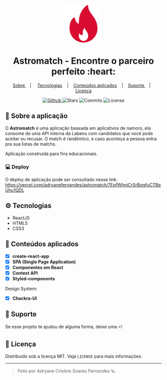 <div align="center">
  <img src='./public/fire.png' width="120px" />
</div>
  
<div align="center">
  <h1>Astromatch - Encontre o parceiro perfeito :heart:</h1>
</div>

<p align="center" >
  <a href="#-sobre-a-aplica%C3%A7%C3%A3o"> Sobre </a> &nbsp;&nbsp;&nbsp;| &nbsp;&nbsp;&nbsp;
  <a href="#-tecnologias">Tecnologias</a> &nbsp;&nbsp;&nbsp;|&nbsp;&nbsp;&nbsp;
  <a href="#-conteúdos-aplicados"> Conteúdos aplicados</a> &nbsp;&nbsp;&nbsp;|&nbsp;&nbsp;&nbsp;
  <a href="#-suporte"> Suporte </a> &nbsp;&nbsp;&nbsp;|&nbsp;&nbsp;&nbsp;
  <a href="#-licen%C3%A7a">Licença</a>
</p>

<p align="center">
  <a href="https://github.com/adryanefernandes" target="_blank">
    <img src="https://img.shields.io/static/v1?label=author&message=adryanefernandes&color=400A14&labelColor=D90D32" alt="Github"> 
  </a>
    <img src="https://img.shields.io/github/stars/adryanefernandes/Astromatch?color=400A14&labelColor=D90D32" alt="Stars">
  <img src="https://img.shields.io/github/last-commit/adryanefernandes/Astromatch?color=400A14&labelColor=D90D32" alt="Commits">
  <img src="https://img.shields.io/static/v1?label=license&message=MIT&color=400A14&labelColor=D90D32" alt="License">
</p>


 ## 📌 Sobre a aplicação
O **Astromatch** é uma aplicação baseada em aplicativos de namoro, ela consome de uma API interna da Labenu com candidatos que você pode aceitar ou recusar. O match é randômico, e caso aconteça a pessoa entra pra sua listas de matchs.

Aplicação construida para fins educacionais.

### 💻 Deploy
O deploy de aplicação pode ser consultado nesse link:
https://vercel.com/adryanefernandes/astromatch/7EpfWhniCrSrBqgfuCTBeUhu1QDL

## ⚙ Tecnologias
- ReactJS
- HTML5
- CSS3

## 📝 Conteúdos aplicados
- [X] **create-react-app**
- [X] **SPA (Single Page Application)**
- [X] **Componentes em React**
- [X] **Context API**
- [X] **Styled-components**

Design System:
- [X] **Chackra-UI**


## 🥳 Suporte
Se esse projeto te ajudou de alguma forma, deixe uma ⭐️!

## 📝 Licença

Distribuído sob a licença MIT. Veja `LICENSE` para mais informações.

---
<blockquote>
    Feito por Adryane Cristine Soares Fernandes 🪐
</blockquote>
